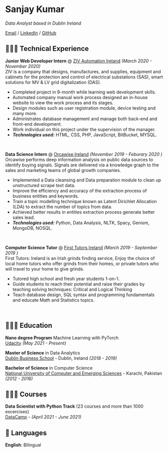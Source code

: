 # Sanjay Kumar

_Data Analyst based in Dublin Ireland_ <br>

[Email](mailto:sanjaymaheshwari595@gmail.com) / [LinkedIn](https://www.linkedin.com/in/sanjay1995/) / [GitHub](https://github.com/sanjukladher/)

## 👩🏼‍💻 Technical Experience

**Junior Web Developer Intern** @ [ZIV Automation Ireland](https://www.zivautomation.com/) _(March 2020 - November 2020)_ <br>
ZIV is a company that designs, manufactures, and supplies, equipment and cabinets for the protection and control of electrical substations (SAS), smart solutions for MV & LV grid digitalization (DAS).

  - Completed project in 9-month while learning web development skills.
  - Automated company manual work process designed an in-house website to view the work process and its stages.
  - Design modules such as user registration module, device testing and many more.
  - Administrates database management and manage both back-end and front-end development.
  - Work individual on this project under the supervision of the manager.
  - **_Technologies used:_** HTML, CSS, PHP, JavaScript, BitBucket, MYSQL.
<br>

**Data Science Intern** @ [Orcawise,Ireland](https://orcawise.com/) _(November 2019 - Feburary 2020 )_ <br>
Orcawise performs deep information analysis on public data sources to identify buying signals. Signals are delivered via a knowledge graph to the sales and marketing teams of global growth companies.

  - Implemented a Data cleansing and Data preparation module to clean up unstructured scrape text data.
  - Improve the efficiency and accuracy of the extraction process of business entities and keywords.
  - Train a topic modelling technique known as Latent Dirichlet Allocation (LDA) to extract the number of topics from data.
  - Achieved better results in entities extraction process generate better sales lead.
  - **_Technologies used:_** Python, Data Analysis, NLTK, Spacy, Genism, MongoDB, NOSQL.
<br>

**Computer Science Tutor** @ [First Tutors,Ireland](http://firsttutors.com/) _(March 2019 - September 2019 )_ <br>
First Tutors: Ireland is an Irish grinds finding service, Enjoy the choice of local home tutors who offer grinds from their homes, or private tutors who will travel to your home to give grinds. 

  - Tutored high school and fresh year students 1-on-1.
  - Guide students to reach their potential and raise their grades by teaching solving techniques: Critical and Logical Thinking
  - Teach database design, SQL syntax and programming fundamentals and educate Math and Statistics topics.
<br>

## 👩🏼‍🎓 Education

**Nano degree Program** Machine Learning with PyTorch<br>
[Udacity](https://www.udacity.com/)  _(May 2021 - Present)_

**Master of Science** in Data Analytics<br>
[Dublin Business School](https://www.dbs.ie/) - Dublin, Ireland _(2018 - 2019)_

**Bachelor of Science** in Computer Science<br>
[National University of Computer and Emerging Sciences](https://khi.nu.edu.pk/) - Karachi, Pakistan _(2012 - 2016)_
<br>

## 👩🏼‍🎓 Courses

**Data Scientist with Python Track** (23 courses and more than 1000 excercises)<br>
[DataCamp](https://khi.nu.edu.pk/) - _(April 2021 - June 2021)_


## 💬 Languages

**English**: Bilingual <br>
<br><br>
